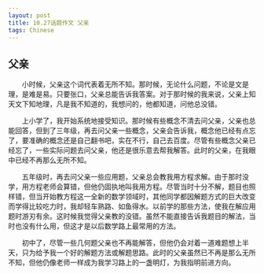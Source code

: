 ```yaml
---
layout: post
title: 10.27话题作文 父亲
tags: Chinese
---
```


父亲
----------

　　小时候，父亲这个词代表着无所不知。那时候，无论什么问题，不论是文是理，是难是易。只要张口，父亲总能告诉我答案。对于那时候的我来说，父亲上知天文下知地理，凡是我不知道的，我想问的，他都知道，问他总没错。

　　上小学了，我开始系统地接受知识。那时候有些概念不清去问父亲，父亲也总能回答，但到了三年级，再去问父亲一些概念，父亲会告诉我，概念他已经有点忘了，要准确的概念还是自己翻书吧，实在不行，自己去百度。尽管有些概念父亲已经忘了，一些实际问题去问父亲，他还是很乐意去帮我解答。此时的父亲，在我眼中已经不再那么无所不知。

　　五年级时，再去问父亲一些应用题，父亲总会教我用方程求解。由于那时没学，用方程老师会算错，但他仍固执地叫我用方程。尽管当时十分不解，题目也照样错，但当开始教方程这一全新的数学领域时，其他同学都因解题方式的巨大改变而学得比较吃力时，我却轻车熟路、如鱼得水。以前学的那些方法，使我在解应用题时游刃有余。这时候我觉得父亲教的没错。虽然不能直接告诉我题目的解法，当时也没有什么用，但这才是以后数学路上最常用的方法。

　　初中了，尽管一些几何题父亲也不再能解答，但他仍会对着一道难题想上半天，只为给予我一个好的解题方法或解题思路。此时的父亲虽然已不再是那么无所不知，但他仍像老师一样成为我学习路上的一盏明灯，为我指明前进方向。